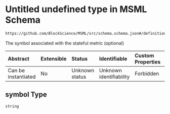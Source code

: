 # Untitled undefined type in MSML Schema

```txt
https://github.com/BlockScience/MSML/src/schema.schema.json#/definitions/StatefulMetricVar/properties/symbol
```

The symbol associated with the stateful metric (optional)

| Abstract            | Extensible | Status         | Identifiable            | Custom Properties | Additional Properties | Access Restrictions | Defined In                                                                                    |
| :------------------ | :--------- | :------------- | :---------------------- | :---------------- | :-------------------- | :------------------ | :-------------------------------------------------------------------------------------------- |
| Can be instantiated | No         | Unknown status | Unknown identifiability | Forbidden         | Allowed               | none                | [schema.schema.json\*](../../out/math_spec_mapping/schema.schema.json "open original schema") |

## symbol Type

`string`
